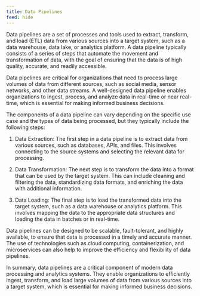 ```yaml
---
title: Data Pipelines
feed: hide
---
```


Data pipelines are a set of processes and tools used to extract, transform, and load (ETL) data from various sources into a target system, such as a data warehouse, data lake, or analytics platform. A data pipeline typically consists of a series of steps that automate the movement and transformation of data, with the goal of ensuring that the data is of high quality, accurate, and readily accessible.

Data pipelines are critical for organizations that need to process large volumes of data from different sources, such as social media, sensor networks, and other data streams. A well-designed data pipeline enables organizations to ingest, process, and analyze data in real-time or near real-time, which is essential for making informed business decisions.

The components of a data pipeline can vary depending on the specific use case and the types of data being processed, but they typically include the following steps:

1.  Data Extraction: The first step in a data pipeline is to extract data from various sources, such as databases, APIs, and files. This involves connecting to the source systems and selecting the relevant data for processing.
    
2.  Data Transformation: The next step is to transform the data into a format that can be used by the target system. This can include cleaning and filtering the data, standardizing data formats, and enriching the data with additional information.
    
3.  Data Loading: The final step is to load the transformed data into the target system, such as a data warehouse or analytics platform. This involves mapping the data to the appropriate data structures and loading the data in batches or in real-time.
    

Data pipelines can be designed to be scalable, fault-tolerant, and highly available, to ensure that data is processed in a timely and accurate manner. The use of technologies such as cloud computing, containerization, and microservices can also help to improve the efficiency and flexibility of data pipelines.

In summary, data pipelines are a critical component of modern data processing and analytics systems. They enable organizations to efficiently ingest, transform, and load large volumes of data from various sources into a target system, which is essential for making informed business decisions.